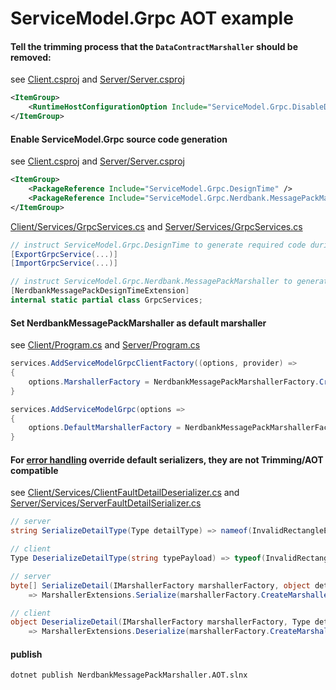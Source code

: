 # ServiceModel.Grpc AOT example

#### Tell the trimming process that the `DataContractMarshaller` should be removed:

see [Client.csproj](Client/Client.csproj) and [Server/Server.csproj](Server/Server.csproj)

```xml
<ItemGroup>
    <RuntimeHostConfigurationOption Include="ServiceModel.Grpc.DisableDataContractMarshallerFactory" Value="true" Trim="true" />
</ItemGroup>
```

#### Enable ServiceModel.Grpc source code generation

see [Client.csproj](Client/Client.csproj) and [Server/Server.csproj](Server/Server.csproj)

```xml
<ItemGroup>
    <PackageReference Include="ServiceModel.Grpc.DesignTime" />
    <PackageReference Include="ServiceModel.Grpc.Nerdbank.MessagePackMarshaller" />
</ItemGroup>
```

[Client/Services/GrpcServices.cs](Client/Services/GrpcServices.cs) and [Server/Services/GrpcServices.cs](Server/Services/GrpcServices.cs)

```cs
// instruct ServiceModel.Grpc.DesignTime to generate required code during the build process
[ExportGrpcService(...)] 
[ImportGrpcService(...)] 

// instruct ServiceModel.Grpc.Nerdbank.MessagePackMarshaller to generate required code during the build process
[NerdbankMessagePackDesignTimeExtension]
internal static partial class GrpcServices;
```

#### Set NerdbankMessagePackMarshaller as default marshaller

see [Client/Program.cs](Client/Program.cs) and [Server/Program.cs](Server/Program.cs)

```c#
services.AddServiceModelGrpcClientFactory((options, provider) =>
{
    options.MarshallerFactory = NerdbankMessagePackMarshallerFactory.CreateWithTypeShapeProviderFrom<Point>();
}

services.AddServiceModelGrpc(options =>
{
    options.DefaultMarshallerFactory = NerdbankMessagePackMarshallerFactory.CreateWithTypeShapeProviderFrom<Point>();
}
```

#### For [error handling](https://max-ieremenko.github.io/ServiceModel.Grpc/global-error-handling.html) override default serializers, they are not Trimming/AOT compatible

see [Client/Services/ClientFaultDetailDeserializer.cs](Client/Services/ClientFaultDetailDeserializer.cs) and [Server/Services/ServerFaultDetailSerializer.cs](Server/Services/ServerFaultDetailSerializer.cs)

```c#
// server
string SerializeDetailType(Type detailType) => nameof(InvalidRectangleError);

// client
Type DeserializeDetailType(string typePayload) => typeof(InvalidRectangleError);

// server
byte[] SerializeDetail(IMarshallerFactory marshallerFactory, object detail)
    => MarshallerExtensions.Serialize(marshallerFactory.CreateMarshaller<InvalidRectangleError>(), (InvalidRectangleError)detail);

// client
object DeserializeDetail(IMarshallerFactory marshallerFactory, Type detailType, byte[] detailPayload)
    => MarshallerExtensions.Deserialize(marshallerFactory.CreateMarshaller<InvalidRectangleError>(), detailPayload);
```

#### publish

```bash
dotnet publish NerdbankMessagePackMarshaller.AOT.slnx
```